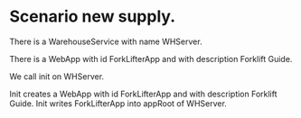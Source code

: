 # Scenario new supply. 

There is a WarehouseService with name WHServer. 

There is a WebApp with id ForkLifterApp and with description Forklift Guide. 

We call init on WHServer. 

Init creates a WebApp with id ForkLifterApp and with description Forklift Guide. 
Init writes ForkLifterApp into appRoot of WHServer.
 